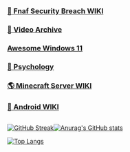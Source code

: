 ### [🐻 Fnaf Security Breach WIKI](https://github.com/jestxfot/fnafsecuritybreach)
### [📸 Video Archive](https://github.com/jestxfot/video)
### [Awesome Windows 11](https://github.com/awesome-windows11)
### [💭 Psychology](https://github.com/jestxfot/psychology)
### [🌎 Minecraft Server WIKI](https://github.com/jestxfot/minecraft_server)
### [🤖 Android WIKI](https://github.com/jestxfot/jestxfot/blob/main/android.md)

<img src="https://komarev.com/ghpvc/?username=your-github-username&style=flat-square&color=blue" alt=""/>

[![GitHub Streak](https://github-readme-streak-stats.herokuapp.com?user=jestxfot&date_format=M%20j%5B%2C%20Y%5D)](https://git.io/streak-stats)[![Anurag's GitHub stats](https://github-readme-stats.vercel.app/api?username=jestxfot&show_icons=true)](https://github.com/anuraghazra/github-readme-stats)

[![Top Langs](https://github-readme-stats.vercel.app/api/top-langs/?username=jestxfot)](https://github.com/anuraghazra/github-readme-stats)
